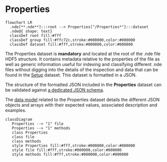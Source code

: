 # Properties

``` mermaid
flowchart LR
  .nde[**.nde**]:::root --> Properties["/Properties*"]:::dataset
  .nde@{ shape: text}
  classDef root fill:#fff
  classDef group fill:#ffc72c,stroke:#000000,color:#000000
  classDef dataset fill:#fff,stroke:#000000,color:#000000
```

The Properties dataset is **mandatory** and located at the root of the .nde file HDF5 structure. It contains metadata relative to the properties of the file as well as generic information useful for indexing and classifying different .nde files without digging into the details of the inspection and data that can be found in the [Setup](../setup/index.md) dataset. This dataset is formatted in a JSON.   

The structure of the formatted JSON included in the **Properties** dataset can be validated against [a dedicated JSON schema](../properties/schema_doc.md). 

The [data model](data-model.md) related to the Properties dataset details the different JSON objects and arrays with their expected values, associated description and examples. 

``` mermaid
classDiagram
   Properties --> "1" file
   Properties --> "1" methods
   class Properties
   class file
   class methods
   style Properties fill:#fff,stroke:#000000,color:#000000
   style file fill:#fff,stroke:#000000,color:#000000
   style methods fill:#fff,stroke:#000000,color:#000000
```


